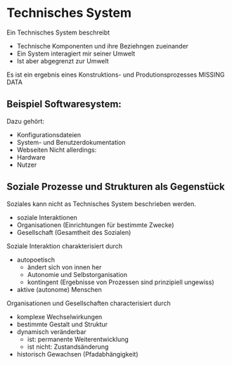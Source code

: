# Technisches System

Ein Technisches System beschreibt
* Technische Komponenten und ihre Beziehngen zueinander
* Ein System interagiert mir seiner Umwelt
* Ist aber abgegrenzt zur Umwelt

Es ist ein ergebnis eines Konstruktions- und Produtionsprozesses
MISSING DATA

## Beispiel Softwaresystem:
Dazu gehört:
* Konfigurationsdateien
* System- und Benutzerdokumentation
* Webseiten 
Nicht allerdings:
* Hardware
* Nutzer

## Soziale Prozesse und Strukturen als Gegenstück

Soziales kann nicht as Technisches System beschrieben werden.
* soziale Interaktionen
* Organisationen (Einrichtungen für bestimmte Zwecke)
* Gesellschaft (Gesamtheit des Sozialen)

Soziale Interaktion charakterisiert durch
* autopoetisch 
  * ändert sich von innen her
  * Autonomie und Selbstorganisation
  * kontingent (Ergebnisse von Prozessen sind prinzipiell ungewiss)
* aktive (autonome) Menschen

Organisationen und Gesellschaften characterisiert durch
* komplexe Wechselwirkungen
* bestimmte Gestalt und Struktur
* dynamisch veränderbar
  * ist: permanente Weiterentwicklung
  * ist nicht: Zustandsänderung
* historisch Gewachsen (Pfadabhängigkeit)





